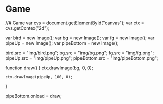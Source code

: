 # Game
//# Game
var cvs = document.getElementById("canvas");
var ctx = cvs.getContex("2d");

var bird = new Image();
var bg = new Image();
var fg = new Image();
var pipeUp = new Image();
var pipeBottom = new Image();

bird.src = "img/bird.png";
bg.src = "img/bg.png";
fg.src = "img/fg.png";
pipeUp.src = "img/pipeUp.png";
pipeBottom.src = "img/pipeBottom.png";


function draw() {
    ctx.drawImage(bg, 0, 0);

    ctx.drawImage(pipeUp, 100, 0);
   
}


pipeBottom.onload = draw;
